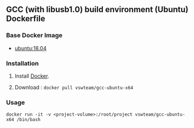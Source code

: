 ## GCC (with libusb1.0) build environment (Ubuntu) Dockerfile


### Base Docker Image

* [ubuntu:18.04](https://registry.hub.docker.com/u/library/ubuntu/)


### Installation

1. Install [Docker](https://www.docker.com/).

2. Download : `docker pull vswteam/gcc-ubuntu-x64`


### Usage

    docker run -it -v <project-volume>:/root/project vswteam/gcc-ubuntu-x64 /bin/bash
